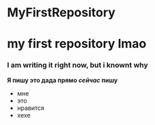 # MyFirstRepository
# my first repository lmao
### I am writing it right now, but i knownt why

**Я пишу это дада прямо *сейчас* пишу**
* мне
* это
* нравится
* хехе
